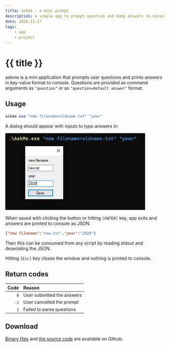 ```yaml
---
title: askme - a mini prompt
description: A simple app to prompt question and dump answers to console as JSON
date: 2020-11-27
tags:
    - app
    - project
---
```


# {{ title }}

askme is a mini application that prompts user questions and prints answers in key-value format to console.
Questions are provided as command arguments as `"question"` or as `"question=default answer"` format.

## Usage

```powershell
askme.exe "new filename=oldname.txt" "year"
```

A dialog should appear with inputs to type answers in:

![askme dialog](./askme.png)

When saved with clicking the button or hitting `[ENTER]` key, app exits and answers are printed to console as JSON.

```json
{"new filename":"new.txt","year":"2020"}
```

Then this can be consumed from any script by reading stdout and deserialing the JSON.

Hitting `[Esc]` key closes the window and nothing is printed to console.

## Return codes

| Code | Reason |
|-----:|:-------|
|`0`| User submitted the answers|
|`-1`| User cancelled the prompt|
|`1`| Failed to parse questions|


## Download

[Binary files][releases] and [the source code][source] are available on Github.

[releases]: https://github.com/abdusco/askme/releases
[source]: https://github.com/abdusco/askme